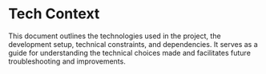 # Tech Context

This document outlines the technologies used in the project, the development setup, technical constraints, and dependencies. It serves as a guide for understanding the technical choices made and facilitates future troubleshooting and improvements.
